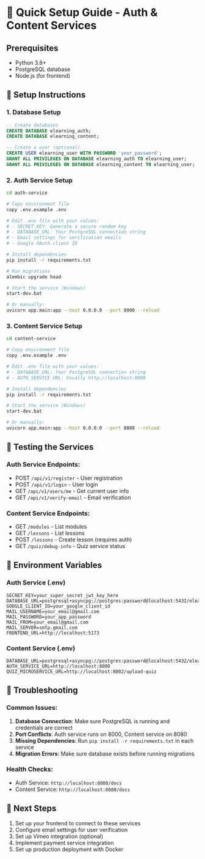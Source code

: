 # 🚀 Quick Setup Guide - Auth & Content Services

## Prerequisites

- Python 3.8+
- PostgreSQL database
- Node.js (for frontend)

## 🔧 Setup Instructions

### 1. Database Setup

```sql
-- Create databases
CREATE DATABASE elearning_auth;
CREATE DATABASE elearning_content;

-- Create a user (optional)
CREATE USER elearning_user WITH PASSWORD 'your_password';
GRANT ALL PRIVILEGES ON DATABASE elearning_auth TO elearning_user;
GRANT ALL PRIVILEGES ON DATABASE elearning_content TO elearning_user;
```

### 2. Auth Service Setup

```bash
cd auth-service

# Copy environment file
copy .env.example .env

# Edit .env file with your values:
# - SECRET_KEY: Generate a secure random key
# - DATABASE_URL: Your PostgreSQL connection string
# - Email settings for verification emails
# - Google OAuth client ID

# Install dependencies
pip install -r requirements.txt

# Run migrations
alembic upgrade head

# Start the service (Windows)
start-dev.bat

# Or manually:
uvicorn app.main:app --host 0.0.0.0 --port 8000 --reload
```

### 3. Content Service Setup

```bash
cd content-service

# Copy environment file
copy .env.example .env

# Edit .env file with your values:
# - DATABASE_URL: Your PostgreSQL connection string
# - AUTH_SERVICE_URL: Usually http://localhost:8000

# Install dependencies
pip install -r requirements.txt

# Start the service (Windows)
start-dev.bat

# Or manually:
uvicorn app.main:app --host 0.0.0.0 --port 8080 --reload
```

## 🧪 Testing the Services

### Auth Service Endpoints:

- POST `/api/v1/register` - User registration
- POST `/api/v1/login` - User login
- GET `/api/v1/users/me` - Get current user info
- GET `/api/v1/verify-email` - Email verification

### Content Service Endpoints:

- GET `/modules` - List modules
- GET `/lessons` - List lessons
- POST `/lessons` - Create lesson (requires auth)
- GET `/quiz/debug-info` - Quiz service status

## 🔧 Environment Variables

### Auth Service (.env)

```env
SECRET_KEY=your_super_secret_jwt_key_here
DATABASE_URL=postgresql+asyncpg://postgres:password@localhost:5432/elearning_auth
GOOGLE_CLIENT_ID=your_google_client_id
MAIL_USERNAME=your_email@gmail.com
MAIL_PASSWORD=your_app_password
MAIL_FROM=your_email@gmail.com
MAIL_SERVER=smtp.gmail.com
FRONTEND_URL=http://localhost:5173
```

### Content Service (.env)

```env
DATABASE_URL=postgresql+asyncpg://postgres:password@localhost:5432/elearning_content
AUTH_SERVICE_URL=http://localhost:8000
QUIZ_MICROSERVICE_URL=http://localhost:8002/upload-quiz
```

## 🐛 Troubleshooting

### Common Issues:

1. **Database Connection**: Make sure PostgreSQL is running and credentials are correct
2. **Port Conflicts**: Auth service runs on 8000, Content service on 8080
3. **Missing Dependencies**: Run `pip install -r requirements.txt` in each service
4. **Migration Errors**: Make sure database exists before running migrations

### Health Checks:

- Auth Service: `http://localhost:8000/docs`
- Content Service: `http://localhost:8080/docs`

## 📝 Next Steps

1. Set up your frontend to connect to these services
2. Configure email settings for user verification
3. Set up Vimeo integration (optional)
4. Implement payment service integration
5. Set up production deployment with Docker
